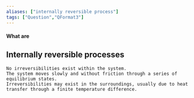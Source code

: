 ```yaml
---
aliases: ["internally reversible process"]
tags: ["Question","QFormat3"]
---
```


#### What are
## Internally reversible processes
    No irreversibilities exist within the system.
    The system moves slowly and without friction through a series of equilibrium states.
    Irreversibilities may exist in the surroundings, usually due to heat transfer through a finite temperature difference.